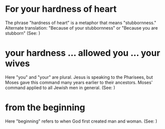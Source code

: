 
# For your hardness of heart
The phrase "hardness of heart" is a metaphor that means "stubbornness." Alternate translation: "Because of your stubbornness" or "Because you are stubborn" (See: )

# your hardness ... allowed you ... your wives
Here "you" and "your" are plural. Jesus is speaking to the Pharisees, but Moses gave this command many years earlier to their ancestors. Moses' command applied to all Jewish men in general. (See: )

# from the beginning
Here "beginning" refers to when God first created man and woman. (See: )